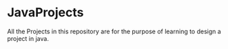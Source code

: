 # JavaProjects
All the Projects in this repository are for the purpose of learning to design a project in java.
